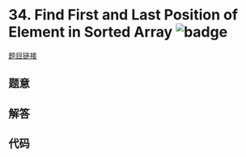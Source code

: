 # 34. Find First and Last Position of Element in Sorted Array ![badge](https://img.shields.io/badge/-medium-yellow?style=flat-square)

[题目链接](https://leetcode.com/problems/find-first-and-last-position-of-element-in-sorted-array)

## 题意

## 解答

## 代码

